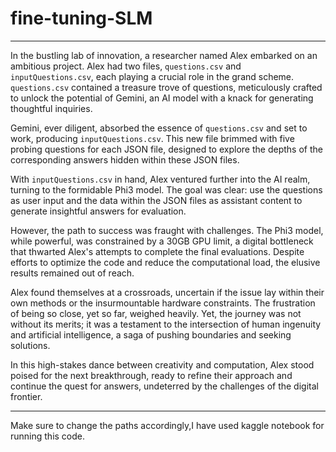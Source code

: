 # fine-tuning-SLM
---

In the bustling lab of innovation, a researcher named Alex embarked on an ambitious project. Alex had two files, `questions.csv` and `inputQuestions.csv`, each playing a crucial role in the grand scheme. `questions.csv` contained a treasure trove of questions, meticulously crafted to unlock the potential of Gemini, an AI model with a knack for generating thoughtful inquiries.

Gemini, ever diligent, absorbed the essence of `questions.csv` and set to work, producing `inputQuestions.csv`. This new file brimmed with five probing questions for each JSON file, designed to explore the depths of the corresponding answers hidden within these JSON files.

With `inputQuestions.csv` in hand, Alex ventured further into the AI realm, turning to the formidable Phi3 model. The goal was clear: use the questions as user input and the data within the JSON files as assistant content to generate insightful answers for evaluation.

However, the path to success was fraught with challenges. The Phi3 model, while powerful, was constrained by a 30GB GPU limit, a digital bottleneck that thwarted Alex's attempts to complete the final evaluations. Despite efforts to optimize the code and reduce the computational load, the elusive results remained out of reach.

Alex found themselves at a crossroads, uncertain if the issue lay within their own methods or the insurmountable hardware constraints. The frustration of being so close, yet so far, weighed heavily. Yet, the journey was not without its merits; it was a testament to the intersection of human ingenuity and artificial intelligence, a saga of pushing boundaries and seeking solutions.

In this high-stakes dance between creativity and computation, Alex stood poised for the next breakthrough, ready to refine their approach and continue the quest for answers, undeterred by the challenges of the digital frontier.

---
Make sure to change the paths accordingly,I have used kaggle notebook for running this code.
